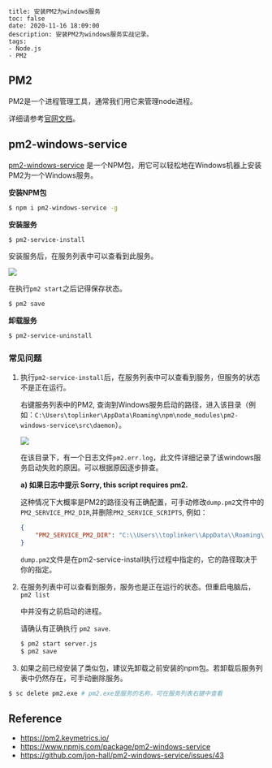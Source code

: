 ```
title: 安装PM2为windows服务
toc: false
date: 2020-11-16 18:09:00
description: 安装PM2为windows服务实战记录。
tags:
- Node.js
- PM2
```

## PM2

PM2是一个进程管理工具，通常我们用它来管理node进程。

详细请参考[官网文档](https://pm2.keymetrics.io/docs/usage/quick-start/)。

## pm2-windows-service

[pm2-windows-service](https://www.npmjs.com/package/pm2-windows-service) 是一个NPM包，用它可以轻松地在Windows机器上安装PM2为一个Windows服务。

**安装NPM包**

```bash
$ npm i pm2-windows-service -g
```

**安装服务**

```bash
$ pm2-service-install
```

安装服务后，在服务列表中可以查看到此服务。

![](images/pm2-windows-service-1.png)

在执行`pm2 start`之后记得保存状态。

```bash
$ pm2 save
```

**卸载服务**

```bash
$ pm2-service-uninstall
```

### 常见问题

1. 执行`pm2-service-install`后，在服务列表中可以查看到服务，但服务的状态不是正在运行。

   右键服务列表中的PM2, 查询到Windows服务启动的路径，进入该目录（例如：`C:\Users\toplinker\AppData\Roaming\npm\node_modules\pm2-windows-service\src\daemon`）。

   ![](images/pm2-windows-service-2.png)

   在该目录下，有一个日志文件`pm2.err.log`，此文件详细记录了该windows服务启动失败的原因。可以根据原因逐步排查。

   **a) 如果日志中提示 Sorry, this script requires pm2.**

   这种情况下大概率是PM2的路径没有正确配置，可手动修改`dump.pm2`文件中的`PM2_SERVICE_PM2_DIR`,并删除`PM2_SERVICE_SCRIPTS`, 例如：

   ```json
   {
       "PM2_SERVICE_PM2_DIR": "C:\\Users\\toplinker\\AppData\\Roaming\\npm\\node_modules\\pm2"
   }
   ```

   `dump.pm2`文件是在pm2-service-install执行过程中指定的，它的路径取决于你的指定。

2. 在服务列表中可以查看到服务，服务也是正在运行的状态。但重启电脑后，`pm2 list`

   中并没有之前启动的进程。
   
   请确认有正确执行 `pm2 save`.
   
   ```bash
   $ pm2 start server.js
   $ pm2 save
   ```
   
3.  如果之前已经安装了类似包，建议先卸载之前安装的npm包。若卸载后服务列表中仍然存在，可手动删除服务。

   ```bash
   $ sc delete pm2.exe # pm2.exe是服务的名称，可在服务列表右键中查看
   ```

## Reference

- https://pm2.keymetrics.io/
- https://www.npmjs.com/package/pm2-windows-service
- https://github.com/jon-hall/pm2-windows-service/issues/43